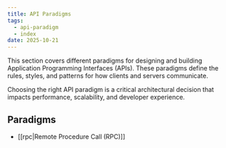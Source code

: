 ```yaml
---
title: API Paradigms
tags:
  - api-paradigm
  - index
date: 2025-10-21
---
```


This section covers different paradigms for designing and building Application Programming Interfaces (APIs). These paradigms define the rules, styles, and patterns for how clients and servers communicate.

Choosing the right API paradigm is a critical architectural decision that impacts performance, scalability, and developer experience.

## Paradigms

- [[rpc|Remote Procedure Call (RPC)]]
